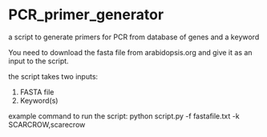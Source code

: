 # PCR_primer_generator
a script to generate primers for PCR from database of genes and a keyword

You need to download the fasta file from arabidopsis.org and give it as an input to the script.

the script takes two inputs:

1. FASTA file
2. Keyword(s)

example command to run the script:
python script.py -f fastafile.txt -k SCARCROW,scarecrow
